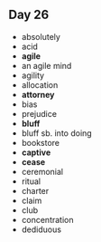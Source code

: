## Day 26

- absolutely
- acid
- **agile**
- an agile mind
- agility
- allocation
- **attorney**
- bias
- prejudice
- **bluff**
- bluff sb. into doing
- bookstore
- **captive**
- **cease**
- ceremonial
- ritual
- charter
- claim
- club
- concentration
- dediduous
